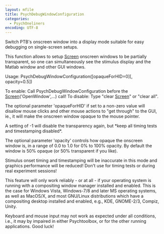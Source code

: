 ```yaml
---
layout: mfile
title: PsychDebugWindowConfiguration
categories:
  - PsychOneliners
encoding: UTF-8
---
```


Switch PTB's onscreen window into a display mode suitable for easy debugging on single-screen setups.

This function allows to setup [Screen](/docs/Screen) onscreen windows to be
partially transparent, so one can simultaneously see the stimulus display and
the Matlab window and other GUI windows.

Usage: PsychDebugWindowConfiguration([opaqueForHID=0][, opacity=0.5])

To enable: Call PsychDebugWindowConfiguration before the [Screen](/docs/Screen)('OpenWindow',...) call!
To disable: Type "clear [Screen](/docs/Screen)" or "clear all".

The optional parameter 'opaqueForHID' if set to a non-zero value will
disallow mouse clicks and other mouse actions to "get through" to the
GUI, ie., it will make the onscreen window opaque to the mouse pointer.

A setting of -1 will disable the transparency again, but \*keep all timing tests
and timestamping disabled\*.

The optional parameter 'opacity' controls how opaque the onscreen window
is, in a range of 0.0 to 1.0 for 0% to 100% opacity. By default the
window is 50% opaque (or 50% transparent if you like).

Stimulus onset timing and timestamping will be inaccurate in this mode
and graphics performance will be reduced! Don't use for timing tests or
during real experiment sessions!

This feature will only work reliably - or at all - if your operating
system is running with a compositing window manager installed and
enabled. This is the case for Windows Vista, Windows-7/8 and later MS
operating systems, as well as MacOS/X, and most GNU/Linux distributions
which have a compositing desktop installed and enabled, e.g., KDE,
GNOME-2/3, Compiz, Unity.

Keyboard and mouse input may not work as expected under all conditions,
i.e., it may by impaired in either Psychtoolbox, or for the other running
applications. Good luck!
